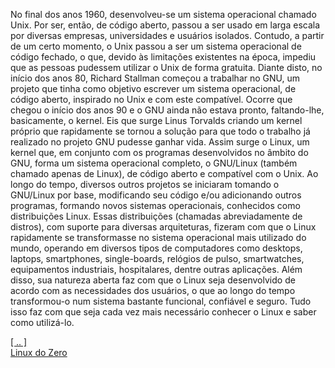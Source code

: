 <!--
©2017
@artfesg
-->
  <p>No final dos anos 1960, desenvolveu-se um sistema operacional chamado Unix. Por ser, então, de código aberto, passou a ser usado em larga escala por diversas empresas, universidades e usuários isolados. Contudo, a partir de um certo momento, o Unix passou a ser um sistema operacional de código fechado, o que, devido às limitações existentes na época, impediu que as pessoas pudessem utilizar o Unix de forma gratuita. Diante disto, no início dos anos 80, Richard Stallman começou a trabalhar no GNU, um projeto que tinha como objetivo escrever um sistema operacional, de código aberto, inspirado no Unix e com este compatível. Ocorre que chegou o início dos anos 90 e o GNU ainda não estava pronto, faltando-lhe, basicamente, o kernel. Eis que surge Linus Torvalds criando um kernel próprio que rapidamente se tornou a solução para que todo o trabalho já realizado no projeto GNU pudesse ganhar vida. Assim surge o Linux, um kernel que, em conjunto com os programas desenvolvidos no âmbito do GNU, forma um sistema operacional completo, o GNU/Linux (também chamado apenas de Linux), de código aberto e compatível com o Unix. Ao longo do tempo, diversos outros projetos se iniciaram tomando o GNU/Linux por base, modificando seu código e/ou adicionando outros programas, formando novos sistemas operacionais, conhecidos como distribuições Linux. Essas distribuições (chamadas abreviadamente de distros), com suporte para diversas arquiteturas, fizeram com que o Linux rapidamente se transformasse no sistema operacional mais utilizado do mundo, operando em diversos tipos de computadores como desktops, laptops, smartphones, single-boards, relógios de pulso, smartwatches, equipamentos industriais, hospitalares, dentre outras aplicações. Além disso, sua natureza aberta faz com que o Linux seja desenvolvido de acordo com as necessidades dos usuários, o que ao longo do tempo transformou-o num sistema bastante funcional, confiável e seguro. Tudo isso faz com que seja cada vez mais necessário conhecer o Linux e saber como utilizá-lo.</p>
  <p>
  <a href="https://artfesg.github.io">[ .. ]</a><br>
  <a href="https://artfesg.github.io/linux/lfs">Linux do Zero</a><br></p>
